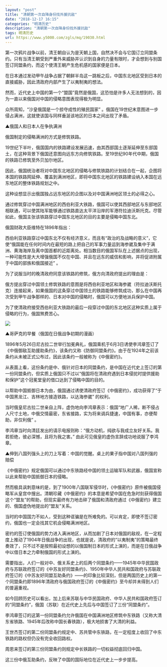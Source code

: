 ```yaml
---
layout: "post"
title: "清朝第一次自降身份找外援抗敌"
date: "2018-12-17 16:15"
categories: "明清历史"
description: "清朝第一次自降身份找外援抗敌"
tags: 明清历史
url: https://www.y5000.com/zgls/mq/19030.html
---
```






第一次鸦片战争以前，清王朝自认为是天朝上国，自然决不会与它国订立同盟条约。只有当清王朝受到严重外来威胁并认识到自身的力量有限时，才会想到与别国签订同盟条约，而这个使清王朝产生危机感的国家便是日本。

在日本通过发动甲午战争占据了朝鲜半岛这一跳板之后，中国东北地区受到日本的直接威胁，因此清政府内部产生了以夷制夷的想法。

然而，近代史上中国的第一个“盟国”竟然是俄国，这恐怕是许多人无法想到的，因为一直以来俄国对中国的侵略意图表现得极为明显。

众所周知，“沙皇俄国是一个掠夺成性的殖民国家” 。俄国在19世纪末意图进一步侵占满洲，这就使该国与同样垂涎该地区的日本之间出现了矛盾。

▲俄国人和日本人在争执满洲

俄国制定的侵略满洲的方式是修筑铁路。

19世纪下半叶，俄国国内的铁路建设发展迅速，由其西部国土逐渐延伸至东部国土，在这种背景下俄国还意图向远东方向修筑铁路。至19世纪90年代中期，俄国的铁路已修筑至外贝加尔地区。

因此，俄国统治者将对中国东北地区的侵略与修筑铁路的计划结合在一起，企图将本国的铁路网延伸、覆盖到满洲地区，即将中国东北地区的铁路建设纳入本国在远东地区的整体铁路规划之中。

这种设想显示出俄国独占远东地区的企图以及对中国满洲地区领土的必得之心。

通过修筑穿过中国满洲地区的西伯利亚大铁路，俄国可以使其西部地区与东部地区相联通，可以使其陆军能够通过铁路直达太平洋沿岸的军港符拉迪沃斯托克。尽管如此，俄国主张该铁路穿过中国东北地区的目的主要是侵略中国东北。

俄国财政大臣维特在1896年指出：

西伯利亚铁路穿过中国东北不仅有经济意义，而且有“政治的及战略的意义”，它使“俄国能在任何时间内在最短的路上把自己的军事力量运到海参崴及集中于满洲、黄海海岸及离中国首都的近距离处。相当数目的俄国军队在上述据点的出现，一种可能性是大大增强俄国不仅在中国、并且在远东的威信和影响，并将促进附属于中国的部族和俄国接近”
。

为了说服当时的晚清政府同意该铁路的修筑，俄方向清政府提出的理由是：

俄方提出穿过中国领土修筑铁路的意图是将西伯利亚地区和海参崴（符拉迪沃斯托克）连接起来，如果俄国的这条穿过中国领土的铁路能够修筑成功，那么在中国再次受到甲午战争那样的、日本对中国的侵略时，俄国可以方便地派兵保护中国。

为了使清政府接受西伯利亚大铁路的最后一段穿过中国的东北地区这种实质上属于侵略的行为，俄国煞费苦心。

![](https://img.y5000.com/uploads/allimg/170411/14334TS4-0.jpg)

▲哥萨克的早餐（俄国在日俄战争初期的漫画）

1896年5月26日尼古拉二世举行加冕典礼，俄国乘机于6月3日诱使李鸿章签订了《中俄御敌互助援助条约》，该条约又称《防御同盟条约》。由于在1924年之前该条约从未被正式公布过，因此该条约一般被称为《中俄密约》。

从表面上看，这份条约是中、俄针对日本的同盟条约，是中国在近代史上签订的第一份同盟条约，但实质上俄国只不过以“俄国将在清政府遇到日本侵扰时提供援助和保护”这个冠冕堂皇的借口达到了侵略中国的目的。

以帮助中国抵御日本为由，俄国通过诱使清政府签订《中俄密约》，成功获得了“于中国黑龙江、吉林地方接造铁路，以达海参崴” 的权利。

当时俄皇尼古拉二世亲自上阵，虚伪地向李鸿章表示：俄国“地广人稀，断不侵占人尺寸土地，中俄交情最密，东省接路，实为将来调兵捷速，中国有事，亦便帮助，非仅利俄”
。

李鸿章当时向清廷发出的请示电报则称：“俄方动机，纯欲与我成立友好关系。我若拒绝，彼必深憾，且将为我之害。” 由此可见俄皇的虚伪言辞成功地说服了李鸿章。

▲伸到八国列强头上的刀上写着：中国的觉醒。桌上的果子指中国对八国列强的赔偿

《中俄密约》规定俄国可以通过中东铁路经中国的领土运输军队和武器，俄国宣称以此来帮助中国抵御日本的侵略。

然而极具讽刺意味的是，到了1900年八国联军侵华时，《中俄密约》原件被俄国侵略军从皇宫中搜出。清朝珍藏《中俄密约》的本意是希望中国在危急时刻获得俄国这个“盟友”的帮助，但现实最终有力地击碎了俄国和清政府通过《中俄密约》建立的、俄国虚伪地提出的“盟友”关系。

当时的中国国力不如人，受到这种诓骗是在所难免的。可以肯定，即使不签订密约，俄国也一定会找其它机会侵略满洲地区。

密约的签订使俄国的势力进入满洲地区，从而加剧了日本对俄国的敌视，在一定程度上推动了1904年日俄战争的出现，也就是说，清政府的“以夷制夷”的策略最终奏效了，只不过不是按照最初设想的以俄国制日本的形式上演的，而是在日俄战争中以借日本之力牵制俄国的形式上演的。

需要指出，人们一般对中、俄关系史上的后两个同盟条约——1945年中华民国政府与苏联政府签订的《中苏友好同盟条约》、1950年中华人民共和国政府与苏联政府签订的《中苏友好同盟互助条约》——的印象比较深刻，但是两国历史上的第一个同盟条约即1896年清政府与俄国政府签订的《中俄密约》至今却并未得到人们的普遍重视。

如今回顾历史可以看出，加上后来苏联与中华民国政府、中华人民共和国政府签订的“同盟条约”，俄国（苏联）在近代史上先后与中国签订了三份“同盟条约”。

李鸿章签订的这第一份同盟条约允许俄国在中国满洲地区修筑中东铁路（又称大清东省铁路、1945年后改称中国长春铁路），极大地损害了大清的利益。

王世杰签订的第二份同盟条约规定中、苏共管中东铁路，在一定程度上收回了中东铁路的路权但仍没有完全收回路权。

周恩来签订的第三份同盟条约则规定中长铁路的一切权益彻底回归中国。

这三份中俄互助条约，反映了中国的国际地位在近代史上一步步提高。

